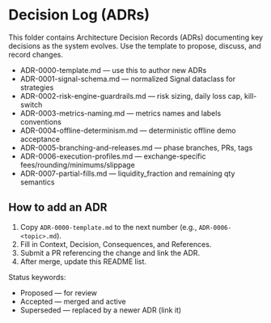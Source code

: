 # Decision Log (ADRs)

This folder contains Architecture Decision Records (ADRs) documenting key decisions as the system evolves. Use the template to propose, discuss, and record changes.

- ADR-0000-template.md — use this to author new ADRs
- ADR-0001-signal-schema.md — normalized Signal dataclass for strategies
- ADR-0002-risk-engine-guardrails.md — risk sizing, daily loss cap, kill-switch
- ADR-0003-metrics-naming.md — metrics names and labels conventions
- ADR-0004-offline-determinism.md — deterministic offline demo acceptance
- ADR-0005-branching-and-releases.md — phase branches, PRs, tags
- ADR-0006-execution-profiles.md — exchange-specific fees/rounding/minimums/slippage
- ADR-0007-partial-fills.md — liquidity_fraction and remaining qty semantics

## How to add an ADR
1. Copy `ADR-0000-template.md` to the next number (e.g., `ADR-0006-<topic>.md`).
2. Fill in Context, Decision, Consequences, and References.
3. Submit a PR referencing the change and link the ADR.
4. After merge, update this README list.

Status keywords:
- Proposed — for review
- Accepted — merged and active
- Superseded — replaced by a newer ADR (link it)
